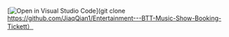 [![Open in Visual Studio Code](https://classroom.github.com/assets/open-in-vscode-718a45dd9cf7e7f842a935f5ebbe5719a5e09af4491e668f4dbf3b35d5cca122.svg)](git clone https://github.com/JiaqQian1/Entertainment---BTT-Music-Show-Booking-Tickett）
